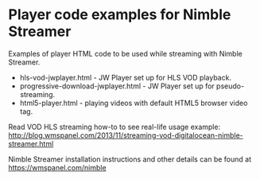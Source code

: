 Player code examples for Nimble Streamer
==============================

Examples of player HTML code to be used while streaming with Nimble Streamer.

- hls-vod-jwplayer.html - JW Player set up for HLS VOD playback.
- progressive-download-jwplayer.html - JW Player set up for pseudo-streaming.
- html5-player.html - playing videos with default HTML5 browser video tag.

Read VOD HLS streaming how-to to see real-life usage example: http://blog.wmspanel.com/2013/11/streaming-vod-digitalocean-nimble-streamer.html

Nimble Streamer installation instructions and other details can be found at https://wmspanel.com/nimble